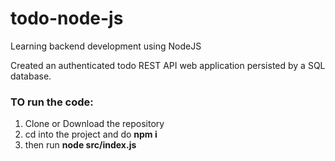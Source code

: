 # todo-node-js
Learning backend development using NodeJS

Created an authenticated todo REST API web application persisted by a SQL database.

### TO run the code:
1. Clone or Download the repository
2. cd into the project and do **npm i**
3. then run **node src/index.js**
